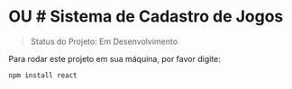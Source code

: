 <h1> <h1> OU # Sistema de Cadastro de Jogos</h1>

> Status do Projeto: Em Desenvolvimento

Para rodar este projeto em sua máquina, por favor digite:
```
npm install react
```
